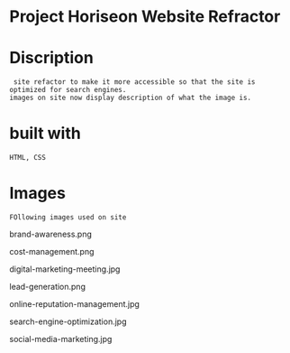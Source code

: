 # Project Horiseon Website Refractor

# Discription
     site refactor to make it more accessible so that the site is optimized for search engines. 
    images on site now display description of what the image is.

# built with
    HTML, CSS 

# Images 
    FOllowing images used on site 
    
brand-awareness.png

cost-management.png

digital-marketing-meeting.jpg

lead-generation.png

online-reputation-management.jpg

search-engine-optimization.jpg

social-media-marketing.jpg